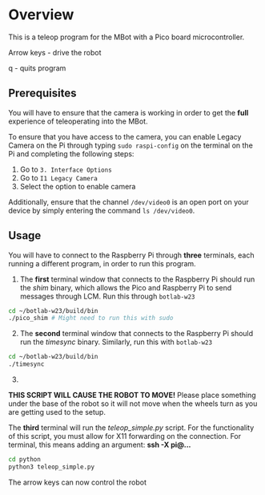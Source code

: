 # Overview

This is a teleop program for the MBot with a Pico board microcontroller. 

Arrow keys - drive the robot

q - quits program

## Prerequisites
You will have to ensure that the camera is working in order to get the **full** experience of teleoperating into the MBot.

To ensure that you have access to the camera, you can enable Legacy Camera on the Pi through typing `sudo raspi-config` on the terminal on the Pi and completing the following steps:
1. Go to `3. Interface Options`
2. Go to `I1 Legacy Camera`
3. Select the option to enable camera

Additionally, ensure that the channel `/dev/video0` is an open port on your device by simply entering the command `ls /dev/video0`.

## Usage

You will have to connect to the Raspberry Pi through **three** terminals, each running a different program, in order to run this program. 


1. The **first** terminal window that connects to the Raspberry Pi should run the *shim* binary, which allows the Pico and Raspberry Pi to send messages through LCM. Run this through `botlab-w23`

```bash
cd ~/botlab-w23/build/bin
./pico_shim # Might need to run this with sudo
```

2. The **second** terminal window that connects to the Raspberry Pi should run the *timesync* binary. Similarly, run this with `botlab-w23`

```bash
cd ~/botlab-w23/build/bin
./timesync
```

3. 

**THIS SCRIPT WILL CAUSE THE ROBOT TO MOVE!** Please place something under the base of the robot so it will not move when the wheels turn as you are getting used to the setup. 

The **third** terminal will run the *teleop_simple.py* script. For the functionality of this script, you must allow for X11 forwarding on the connection. For terminal, this means adding an argument: **ssh -X pi@...**

```bash
cd python
python3 teleop_simple.py
```

The arrow keys can now control the robot

